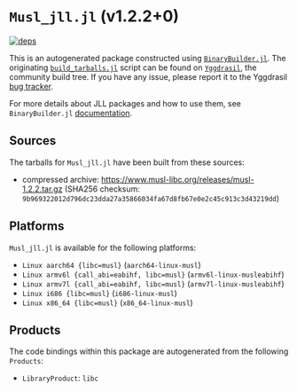# `Musl_jll.jl` (v1.2.2+0)

[![deps](https://juliahub.com/docs/Musl_jll/deps.svg)](https://juliahub.com/ui/Packages/Musl_jll/CrRF0?page=2)

This is an autogenerated package constructed using [`BinaryBuilder.jl`](https://github.com/JuliaPackaging/BinaryBuilder.jl). The originating [`build_tarballs.jl`](https://github.com/JuliaPackaging/Yggdrasil/blob/e23a8ea4f57f10b4c060a0a69f638e96d27cae65/M/Musl/build_tarballs.jl) script can be found on [`Yggdrasil`](https://github.com/JuliaPackaging/Yggdrasil/), the community build tree.  If you have any issue, please report it to the Yggdrasil [bug tracker](https://github.com/JuliaPackaging/Yggdrasil/issues).

For more details about JLL packages and how to use them, see `BinaryBuilder.jl` [documentation](https://juliapackaging.github.io/BinaryBuilder.jl/dev/jll/).

## Sources

The tarballs for `Musl_jll.jl` have been built from these sources:

* compressed archive: https://www.musl-libc.org/releases/musl-1.2.2.tar.gz (SHA256 checksum: `9b969322012d796dc23dda27a35866034fa67d8fb67e0e2c45c913c3d43219dd`)

## Platforms

`Musl_jll.jl` is available for the following platforms:

* `Linux aarch64 {libc=musl}` (`aarch64-linux-musl`)
* `Linux armv6l {call_abi=eabihf, libc=musl}` (`armv6l-linux-musleabihf`)
* `Linux armv7l {call_abi=eabihf, libc=musl}` (`armv7l-linux-musleabihf`)
* `Linux i686 {libc=musl}` (`i686-linux-musl`)
* `Linux x86_64 {libc=musl}` (`x86_64-linux-musl`)

## Products

The code bindings within this package are autogenerated from the following `Products`:

* `LibraryProduct`: `libc`
